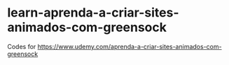 # learn-aprenda-a-criar-sites-animados-com-greensock
Codes for https://www.udemy.com/aprenda-a-criar-sites-animados-com-greensock
